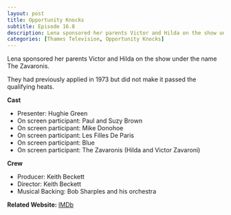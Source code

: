 ```yaml
---
layout: post
title: Opportunity Knocks
subtitle: Episode 16.8 
description: Lena sponsored her parents Victor and Hilda on the show under the name The Zavaronis.
categories: [Thames Television, Opportunity Knocks]
---
```


Lena sponsored her parents Victor and Hilda on the show under the name The Zavaronis.

They had previously applied in 1973 but did not make it passed the qualifying heats.

**Cast**
* Presenter: Hughie Green
* On screen participant: Paul and Suzy Brown
* On screen participant: Mike Donohoe
* On screen participant: Les Filles De Paris
* On screen participant: Blue
* On screen participant: The Zavaronis (Hilda and Victor Zavaroni)

**Crew**
* Producer: Keith Beckett
* Director: Keith Beckett
* Musical Backing: Bob Sharples and his orchestra

**Related Website:**
<span class="post-categories">[IMDb](http://www.imdb.com/title/tt3514746)</span>
